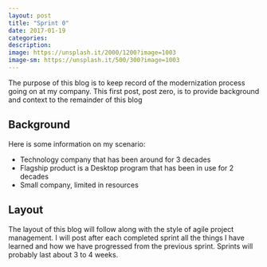 ```yaml
---
layout: post
title: "Sprint 0"
date: 2017-01-19
categories:
description:
image: https://unsplash.it/2000/1200?image=1003
image-sm: https://unsplash.it/500/300?image=1003
---
```

The purpose of this blog is to keep record of the modernization process going on at my company. This first post, post zero, is to provide background and context to the remainder of this blog

Background
--
Here is some information on my scenario:
* Technology company that has been around for 3 decades
* Flagship product is a Desktop program that has been in use for 2 decades
* Small company, limited in resources

Layout
--
The layout of this blog will follow along with the style of agile project management. I will post after each completed sprint all the things I have learned and how we have progressed from the previous sprint. Sprints will probably last about 3 to 4 weeks.
